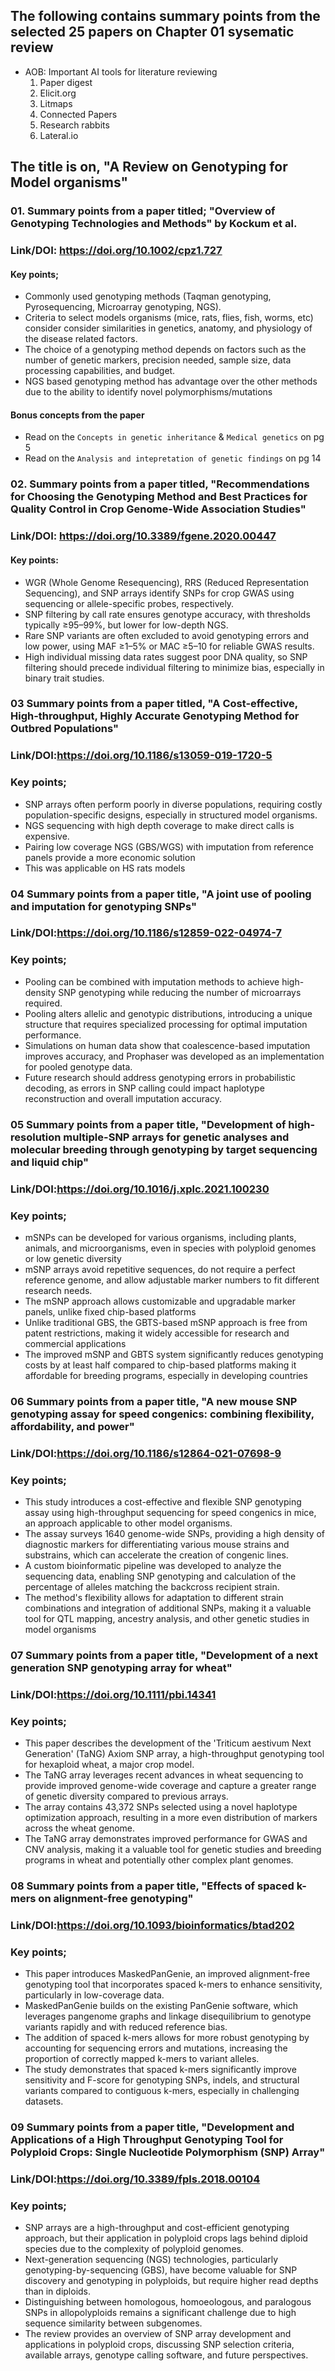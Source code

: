 ## The following contains summary points from the selected 25 papers on Chapter 01 sysematic review
- AOB: Important AI tools for literature reviewing 
  01. Paper digest 
  02. Elicit.org 
  03. Litmaps
  04. Connected Papers 
  05. Research rabbits 
  06. Lateral.io 
 
## The title is on, "A Review on Genotyping for Model organisms" 

### 01. Summary points from a paper titled; "Overview of Genotyping Technologies and Methods" by Kockum et al. 
### Link/DOI: https://doi.org/10.1002/cpz1.727

#### Key points; 
- Commonly used genotyping methods (Taqman genotyping, Pyrosequencing, Microarray genotyping, NGS). 
- Criteria to select models organisms (mice, rats, flies, fish, worms, etc) consider consider similarities in genetics, anatomy, and physiology of the disease related factors. 
- The choice of a genotyping method depends on factors such as the number of genetic markers, precision needed, sample size, data processing capabilities, and budget.
- NGS based genotyping method has advantage over the other methods due to the ability to identify novel polymorphisms/mutations

#### Bonus concepts from the paper 
- Read on the `Concepts in genetic inheritance` & `Medical genetics` on pg 5  
- Read on the `Analysis and intepretation of genetic findings` on pg 14


### 02. Summary points from a paper titled, "Recommendations for Choosing the Genotyping Method and Best Practices for Quality Control in Crop Genome-Wide Association Studies" 
### Link/DOI: https://doi.org/10.3389/fgene.2020.00447

#### Key points: 
- WGR (Whole Genome Resequencing), RRS (Reduced Representation Sequencing), and SNP arrays identify SNPs for crop GWAS using sequencing or allele-specific probes, respectively. 
- SNP filtering by call rate ensures genotype accuracy, with thresholds typically ≥95–99%, but lower for low-depth NGS.
- Rare SNP variants are often excluded to avoid genotyping errors and low power, using MAF ≥1–5% or MAC ≥5–10 for reliable GWAS results.
- High individual missing data rates suggest poor DNA quality, so SNP filtering should precede individual filtering to minimize bias, especially in binary trait studies.

### 03 Summary points from a paper titled, "A Cost-effective, High-throughput, Highly Accurate Genotyping Method for Outbred Populations"
### Link/DOI:https://doi.org/10.1186/s13059-019-1720-5

### Key points; 
- SNP arrays often perform poorly in diverse populations, requiring costly population-specific designs, especially in structured model organisms.
- NGS sequencing with high depth coverage to make direct calls is expensive. 
- Pairing low coverage NGS (GBS/WGS) with imputation from reference panels provide a more economic solution 
- This was applicable on HS rats models 

### 04 Summary points from a paper title, "A joint use of pooling and imputation for genotyping SNPs" 
### Link/DOI:https://doi.org/10.1186/s12859-022-04974-7

### Key points; 
- Pooling can be combined with imputation methods to achieve high-density SNP genotyping while reducing the number of microarrays required. 
- Pooling alters allelic and genotypic distributions, introducing a unique structure that requires specialized processing for optimal imputation performance. 
- Simulations on human data show that coalescence-based imputation improves accuracy, and Prophaser was developed as an implementation for pooled genotype data.
- Future research should address genotyping errors in probabilistic decoding, as errors in SNP calling could impact haplotype reconstruction and overall imputation accuracy.

### 05 Summary points from a paper title, "Development of high-resolution multiple-SNP arrays for genetic analyses and molecular breeding through genotyping by target sequencing and liquid chip" 
### Link/DOI:https://doi.org/10.1016/j.xplc.2021.100230

### Key points; 
- mSNPs can be developed for various organisms, including plants, animals, and microorganisms, even in species with polyploid genomes or low genetic diversity
- mSNP arrays avoid repetitive sequences, do not require a perfect reference genome, and allow adjustable marker numbers to fit different research needs.
- The mSNP approach allows customizable and upgradable marker panels, unlike fixed chip-based platforms
- Unlike traditional GBS, the GBTS-based mSNP approach is free from patent restrictions, making it widely accessible for research and commercial applications
- The improved mSNP and GBTS system significantly reduces genotyping costs by at least half compared to chip-based platforms making it affordable for breeding programs, especially in developing countries

### 06 Summary points from a paper title, "A new mouse SNP genotyping assay for speed congenics: combining flexibility, affordability, and power" 
### Link/DOI:https://doi.org/10.1186/s12864-021-07698-9

### Key points; 
- This study introduces a cost-effective and flexible SNP genotyping assay using high-throughput sequencing for speed congenics in mice, an approach applicable to other model organisms.
- The assay surveys 1640 genome-wide SNPs, providing a high density of diagnostic markers for differentiating various mouse strains and substrains, which can accelerate the creation of congenic lines.
- A custom bioinformatic pipeline was developed to analyze the sequencing data, enabling SNP genotyping and calculation of the percentage of alleles matching the backcross recipient strain.
- The method's flexibility allows for adaptation to different strain combinations and integration of additional SNPs, making it a valuable tool for QTL mapping, ancestry analysis, and other genetic studies in model organisms

### 07 Summary points from a paper title, "Development of a next generation SNP genotyping array for wheat" 
### Link/DOI:https://doi.org/10.1111/pbi.14341

### Key points;
- This paper describes the development of the 'Triticum aestivum Next Generation' (TaNG) Axiom SNP array, a high-throughput genotyping tool for hexaploid wheat, a major crop model.
- The TaNG array leverages recent advances in wheat sequencing to provide improved genome-wide coverage and capture a greater range of genetic diversity compared to previous arrays.
- The array contains 43,372 SNPs selected using a novel haplotype optimization approach, resulting in a more even distribution of markers across the wheat genome.
- The TaNG array demonstrates improved performance for GWAS and CNV analysis, making it a valuable tool for genetic studies and breeding programs in wheat and potentially other complex plant genomes.

### 08 Summary points from a paper title, "Effects of spaced k-mers on alignment-free genotyping" 
### Link/DOI:https://doi.org/10.1093/bioinformatics/btad202

### Key points;
- This paper introduces MaskedPanGenie, an improved alignment-free genotyping tool that incorporates spaced k-mers to enhance sensitivity, particularly in low-coverage data.
- MaskedPanGenie builds on the existing PanGenie software, which leverages pangenome graphs and linkage disequilibrium to genotype variants rapidly and with reduced reference bias.
- The addition of spaced k-mers allows for more robust genotyping by accounting for sequencing errors and mutations, increasing the proportion of correctly mapped k-mers to variant alleles.
- The study demonstrates that spaced k-mers significantly improve sensitivity and F-score for genotyping SNPs, indels, and structural variants compared to contiguous k-mers, especially in challenging datasets.

### 09 Summary points from a paper title, "Development and Applications of a High Throughput Genotyping Tool for Polyploid Crops: Single Nucleotide Polymorphism (SNP) Array" 
### Link/DOI:https://doi.org/10.3389/fpls.2018.00104

### Key points;
- SNP arrays are a high-throughput and cost-efficient genotyping approach, but their application in polyploid crops lags behind diploid species due to the complexity of polyploid genomes.
- Next-generation sequencing (NGS) technologies, particularly genotyping-by-sequencing (GBS), have become valuable for SNP discovery and genotyping in polyploids, but require higher read depths than in diploids.
- Distinguishing between homologous, homoeologous, and paralogous SNPs in allopolyploids remains a significant challenge due to high sequence similarity between subgenomes.
- The review provides an overview of SNP array development and applications in polyploid crops, discussing SNP selection criteria, available arrays, genotype calling software, and future perspectives.